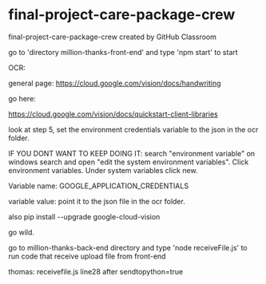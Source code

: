 # final-project-care-package-crew
final-project-care-package-crew created by GitHub Classroom

go to 'directory million-thanks-front-end' and type 'npm start' to start

OCR:

general page:
https://cloud.google.com/vision/docs/handwriting

go here:

https://cloud.google.com/vision/docs/quickstart-client-libraries

look at step 5, set the environment credentials variable to the json in the ocr folder.

IF YOU DONT WANT TO KEEP DOING IT: search "environment variable" on windows search and open "edit the system environment variables". Click environment variables. Under system variables click new.

Variable name: GOOGLE_APPLICATION_CREDENTIALS

variable value: point it to the json file in the ocr folder.

also pip install --upgrade google-cloud-vision

go wild.

go to million-thanks-back-end directory and type 'node receiveFile.js' to run code that receive upload file from front-end

thomas: receivefile.js line28 after sendtopython=true